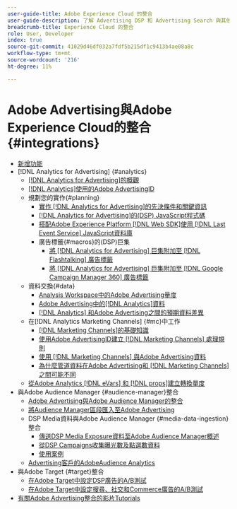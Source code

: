 ```yaml
---
user-guide-title: Adobe Experience Cloud 的整合
user-guide-description: 了解 Advertising DSP 和 Advertising Search 與其他 Adobe Experience Cloud 產品和服務的整合。
breadcrumb-title: Experience Cloud 的整合
role: User, Developer
index: true
source-git-commit: 41029d46df032a7fdf5b215df1c9413b4ae08a8c
workflow-type: tm+mt
source-wordcount: '216'
ht-degree: 11%

---
```



# Adobe Advertising與Adobe Experience Cloud的整合 {#integrations}

<!--  ADD LATER: and Adobe Experience Platform -->

+ [新增功能](/help/integrations/home.md)
+ [!DNL Analytics for Advertising] {#analytics}
   + [ [!DNL Analytics for Advertising]的概觀](/help/integrations/analytics/overview.md)
   + [ [!DNL Analytics]使用的Adobe AdvertisingID](/help/integrations/analytics/ids.md)
   + 規劃您的實作{#planning}
      + [實作 [!DNL Analytics for Advertising]的先決條件和關鍵資訊](/help/integrations/analytics/prerequisites.md)
      + [ [!DNL Analytics for Advertising]的(DSP) JavaScript程式碼](/help/integrations/analytics/javascript.md)
      + [搭配Adobe Experience Platform [!DNL Web SDK]使用 [!DNL Last Event Service] JavaScript資料庫](/help/integrations/analytics/web-sdk.md)
      + 廣告標籤{#macros}的(DSP)巨集
         + [將 [!DNL Analytics for Advertising] 巨集附加至 [!DNL Flashtalking] 廣告標籤](/help/integrations/analytics/macros-flashtalking.md)
         + [將 [!DNL Analytics for Advertising] 巨集附加至 [!DNL Google Campaign Manager 360] 廣告標籤](/help/integrations/analytics/macros-google-campaign-manager.md)
   + 資料交換{#data}
      + [Analysis Workspace中的Adobe Advertising量度](/help/integrations/analytics/advertising-metrics-in-analytics.md)
      + [Adobe Advertising中的[!DNL Analytics]資料](/help/integrations/analytics/analytics-data-in-advertising.md)
      + [ [!DNL Analytics] 和Adobe Advertising之間的預期資料差異](/help/integrations/analytics/data-variances.md)
   + 在[!DNL Analytics Marketing Channels] {#mc}中工作
      + [ [!DNL Marketing Channels]的基礎知識](/help/integrations/analytics/marketing-channels/mc-overview.md)
      + [使用Adobe AdvertisingID建立 [!DNL Marketing Channels] 處理規則](/help/integrations/analytics/marketing-channels/mc-ids.md)
      + [使用 [!DNL Marketing Channels] 與Adobe Advertising資料](/help/integrations/analytics/marketing-channels/mc-ac-data.md)
      + [為什麼管道資料在Adobe Advertising和 [!DNL Marketing Channels]之間可能不同](/help/integrations/analytics/marketing-channels/mc-data-variances.md)
   + [從Adobe Analytics [!DNL eVars] 和 [!DNL props]建立轉換量度](/help/integrations/analytics/conversion-metrics-from-evars.md)
+ 與Adobe Audience Manager {#audience-manager}整合
   + [Adobe Advertising與Adobe Audience Manager的整合](/help/integrations/audience-manager/overview.md)
   + [將Audience Manager區段匯入至Adobe Advertising](/help/integrations/audience-manager/import-audiences.md)
   + DSP Media資料與Adobe Audience Manager {#media-data-ingestion}整合
      + [傳送DSP Media Exposure資料至Adobe Audience Manager概述](/help/integrations/audience-manager/media-data-integration/overview.md)
      + [從DSP Campaigns收集曝光數及點選數資料](/help/integrations/audience-manager/media-data-integration/collect.md)
      + [使用案例](/help/integrations/audience-manager/media-data-integration/use-cases.md)
   + [Advertising客戶的AdobeAudience Analytics](/help/integrations/audience-manager/audience-analytics.md)
+ 與Adobe Target {#target}整合
   + [在Adobe Target中設定DSP廣告的A/B測試](/help/integrations/target/ab-tests-dsp.md)
   + [在Adobe Target中設定搜尋、社交和Commerce廣告的A/B測試](/help/integrations/target/ab-tests-search.md)
+ [有關Adobe Advertising整合的影片Tutorials](https://experienceleague.adobe.com/docs/advertising-learn/tutorials/overview.html)<!-- rename if the tutorials TOC structure changes -->
